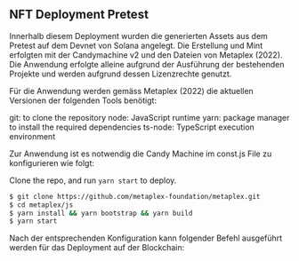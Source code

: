 ## NFT Deployment Pretest

Innerhalb diesem Deployment wurden die generierten Assets aus dem Pretest auf dem Devnet von Solana angelegt.
Die Erstellung und Mint erfolgten mit der Candymachine v2 und den Dateien von Metaplex (2022).
Die Anwendung erfolgte alleine aufgrund der Ausführung der bestehenden Projekte und werden aufgrund dessen Lizenzrechte genutzt.


Für die Anwendung werden gemäss Metaplex (2022) die aktuellen Versionen der folgenden Tools benötigt:

git: to clone the repository
node: JavaScript runtime
yarn: package manager to install the required dependencies
ts-node: TypeScript execution environment

Zur Anwendung ist es notwendig die Candy Machine im const.js File zu konfigurieren wie folgt:

Clone the repo, and run `yarn start` to deploy.

```bash
$ git clone https://github.com/metaplex-foundation/metaplex.git
$ cd metaplex/js
$ yarn install && yarn bootstrap && yarn build
$ yarn start
```


Nach der entsprechenden Konfiguration kann folgender Befehl ausgeführt werden für das Deployment auf der Blockchain:


